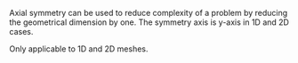 Axial symmetry can be used to reduce complexity of a problem by reducing the
geometrical dimension by one. The symmetry axis is y-axis in 1D and 2D cases.

Only applicable to 1D and 2D meshes.
